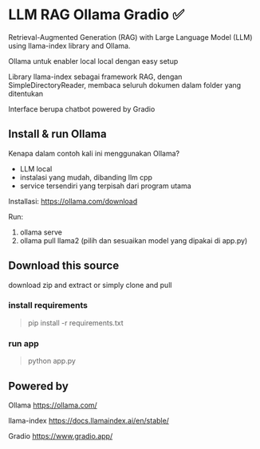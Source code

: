 # LLM RAG Ollama Gradio ✅

Retrieval-Augmented Generation (RAG) with Large Language Model (LLM) using llama-index library and Ollama.

Ollama untuk enabler local local dengan easy setup

Library llama-index sebagai framework RAG, dengan SimpleDirectoryReader, membaca seluruh dokumen dalam folder yang ditentukan

Interface berupa chatbot powered by Gradio

## Install & run Ollama

Kenapa dalam contoh kali ini menggunakan Ollama?

- LLM local
- instalasi yang mudah, dibanding llm cpp
- service tersendiri yang terpisah dari program utama

Installasi: <https://ollama.com/download>

Run:

1. ollama serve
2. ollama pull llama2 (pilih dan sesuaikan model yang dipakai di app.py)

## Download this source

download zip and extract or simply clone and pull

### install requirements

> pip install -r requirements.txt

### run app

> python app.py

## Powered by

Ollama <https://ollama.com/>

llama-index <https://docs.llamaindex.ai/en/stable/>

Gradio <https://www.gradio.app/>
